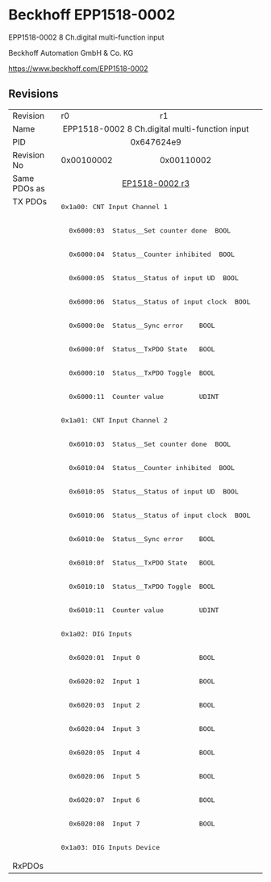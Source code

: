 # Beckhoff EPP1518-0002

EPP1518-0002 8 Ch.digital multi-function input

Beckhoff Automation GmbH & Co. KG

https://www.beckhoff.com/EPP1518-0002

## Revisions
<table>
<tr>
<td>Revision</td>
<td>r0</td>
<td>r1</td>
</tr>
<tr>
<td>Name</td>
<td colspan=2 align="center">EPP1518-0002 8 Ch.digital multi-function input</td>
</tr>
<tr>
<td>PID</td>
<td colspan=2 align="center">0x647624e9</td>
</tr>
<tr>
<td>Revision No</td>
<td>0x00100002</td>
<td>0x00110002</td>
</tr>
<tr>
<td>Same PDOs as</td>
<td colspan=2 align="center"><a href="EP1518-0002.md">EP1518-0002 r3</a></td>
</tr>
<tr>
<td rowspan=28 valign=top>TX PDOs</td>
<td colspan=2 align="left"><pre>0x1a00: CNT Input Channel 1</pre></td>
<td></td>
</tr>
<tr>
<td colspan=2 align="left"><pre>  0x6000:03  Status__Set counter done  BOOL</pre></td>
</tr>
<tr>
<td colspan=2 align="left"><pre>  0x6000:04  Status__Counter inhibited  BOOL</pre></td>
</tr>
<tr>
<td colspan=2 align="left"><pre>  0x6000:05  Status__Status of input UD  BOOL</pre></td>
</tr>
<tr>
<td colspan=2 align="left"><pre>  0x6000:06  Status__Status of input clock  BOOL</pre></td>
</tr>
<tr>
<td colspan=2 align="left"><pre>  0x6000:0e  Status__Sync error    BOOL</pre></td>
</tr>
<tr>
<td colspan=2 align="left"><pre>  0x6000:0f  Status__TxPDO State   BOOL</pre></td>
</tr>
<tr>
<td colspan=2 align="left"><pre>  0x6000:10  Status__TxPDO Toggle  BOOL</pre></td>
</tr>
<tr>
<td colspan=2 align="left"><pre>  0x6000:11  Counter value         UDINT</pre></td>
</tr>
<tr>
<td colspan=2 align="left"><pre>0x1a01: CNT Input Channel 2</pre></td>
</tr>
<tr>
<td colspan=2 align="left"><pre>  0x6010:03  Status__Set counter done  BOOL</pre></td>
</tr>
<tr>
<td colspan=2 align="left"><pre>  0x6010:04  Status__Counter inhibited  BOOL</pre></td>
</tr>
<tr>
<td colspan=2 align="left"><pre>  0x6010:05  Status__Status of input UD  BOOL</pre></td>
</tr>
<tr>
<td colspan=2 align="left"><pre>  0x6010:06  Status__Status of input clock  BOOL</pre></td>
</tr>
<tr>
<td colspan=2 align="left"><pre>  0x6010:0e  Status__Sync error    BOOL</pre></td>
</tr>
<tr>
<td colspan=2 align="left"><pre>  0x6010:0f  Status__TxPDO State   BOOL</pre></td>
</tr>
<tr>
<td colspan=2 align="left"><pre>  0x6010:10  Status__TxPDO Toggle  BOOL</pre></td>
</tr>
<tr>
<td colspan=2 align="left"><pre>  0x6010:11  Counter value         UDINT</pre></td>
</tr>
<tr>
<td colspan=2 align="left"><pre>0x1a02: DIG Inputs</pre></td>
</tr>
<tr>
<td colspan=2 align="left"><pre>  0x6020:01  Input 0               BOOL</pre></td>
</tr>
<tr>
<td colspan=2 align="left"><pre>  0x6020:02  Input 1               BOOL</pre></td>
</tr>
<tr>
<td colspan=2 align="left"><pre>  0x6020:03  Input 2               BOOL</pre></td>
</tr>
<tr>
<td colspan=2 align="left"><pre>  0x6020:04  Input 3               BOOL</pre></td>
</tr>
<tr>
<td colspan=2 align="left"><pre>  0x6020:05  Input 4               BOOL</pre></td>
</tr>
<tr>
<td colspan=2 align="left"><pre>  0x6020:06  Input 5               BOOL</pre></td>
</tr>
<tr>
<td colspan=2 align="left"><pre>  0x6020:07  Input 6               BOOL</pre></td>
</tr>
<tr>
<td colspan=2 align="left"><pre>  0x6020:08  Input 7               BOOL</pre></td>
</tr>
<tr>
<td colspan=2 align="left"><pre>0x1a03: DIG Inputs Device</pre></td>
</tr>
<tr>
<td>RxPDOs</td>
<td colspan=2 align="left"></td>
</tr>
</table>
